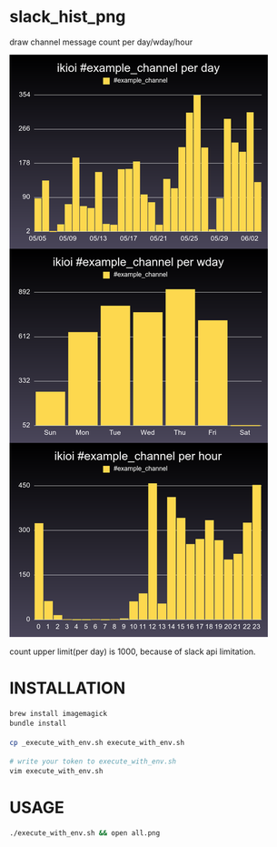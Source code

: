 # slack_hist_png

draw channel message count per day/wday/hour

![all.png](https://raw.githubusercontent.com/matsu-chara/slack_hist_png/images/all.png)

count upper limit(per day) is 1000, because of slack api limitation.

# INSTALLATION

```bash
brew install imagemagick
bundle install

cp _execute_with_env.sh execute_with_env.sh

# write your token to execute_with_env.sh
vim execute_with_env.sh
```

# USAGE

```bash
./execute_with_env.sh && open all.png
```

